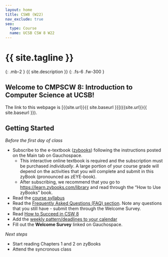 ```yaml
---
layout: home
title: CSW8 (W22)
nav_exclude: true
seo:
  type: Course
  name: UCSB CSW 8 W22
---
```


# {{ site.tagline }}
{: .mb-2 }
{{ site.description }}
{: .fs-6 .fw-300 }

<!--
{% if site.announcements %}
{{ site.announcements.last }}
[Announcements](announcements.md){: .btn .btn-outline .fs-3 }
{% endif %}
-->

## Welcome to CMPSCW 8: Introduction to Computer Science at UCSB! 

The link to this webpage is [{{site.url}}{{ site.baseurl }}]({{site.url}}{{ site.baseurl }}).

## Getting Started

_Before the first day of class_

- Subscribe to the e-textbook ([zybooks](https://zybooks.com)) following the instructions posted on the Main tab on Gauchospace.
    - This interactive online textbook is required and the subscription must be purchased _individually_. A large portion of your course grade will depend on the activities that you will complete and submit in this zyBook (pronounced as zEYE-book).
    - After subscribing, we recommend that you go to <https://learn.zybooks.com/library> and read through the “How to Use zyBooks” book.
- Read the [course syllabus]({{site.url}}/{{site.baseurl}}/about)
- Read the [Frequently Asked Questions (FAQ) section]({{site.url}}/{{site.baseurl}}/faq). Note any questions that you still have - submit them through the Welcome Survey. 
- Read [How to Succeed in CSW 8]({{site.url}}/{{site.baseurl}}/success)
- Add the [weekly pattern/deadlines to your calendar]({{site.url}}/{{site.baseurl}}/success/#roadmap)
- Fill out the **Welcome Survey** linked on Gauchospace.

_Next steps_
- Start reading Chapters 1 and 2 on zyBooks
- Attend the syncronous class


<!--
## Next Steps

* Use the quick links at the top of this website to create accounts using your **@umail.ucsb.edu** address (**NOT** your @ucsb.edu email).
    * Piazza - our Q&A forum
    * Gradescope - to submit your code for quizzes, project, some lab submissions
-->

